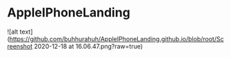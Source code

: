 # AppleIPhoneLanding

![alt text](https://github.com/buhhurahuh/AppleIPhoneLanding.github.io/blob/root/Screenshot 2020-12-18 at 16.06.47.png?raw=true)
